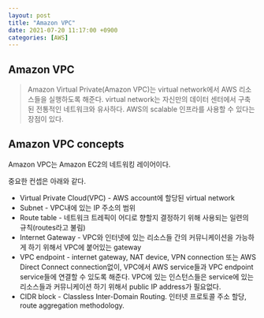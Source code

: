 ```yaml
---
layout: post
title: "Amazon VPC"
date: 2021-07-20 11:17:00 +0900
categories: [AWS]
---
```


## Amazon VPC 

> Amazon Virtual Private(Amazon VPC)는 virtual network에서 AWS 리소스들을 실행하도록 해준다. virtual network는 자신만의 데이터 센터에서 구축된 전통적인 네트워크와 유사하다. AWS의 scalable 인프라를 사용할 수 있다는 장점이 있다.

## Amazon VPC concepts

Amazon VPC는 Amazon EC2의 네트워킹 레이어이다. 

중요한 컨셉은 아래와 같다.

- Virtual Private Cloud(VPC) - AWS account에 할당된 virtual network
- Subnet - VPC내에 있는 IP 주소의 범위
- Route table - 네트워크 트레픽이 어디로 향할지 결정하기 위해 사용되는 일련의 규칙(routes라고 불림)
- Internet Gateway - VPC와 인터넷에 있는 리소스들 간의 커뮤니케이션을 가능하게 하기 위해서 VPC에 붙어있는 gateway
- VPC endpoint - internet gateway, NAT device, VPN connection 또는 AWS Direct Connect connection없이, VPC에서 AWS service들과 VPC endpoint service들에 연결할 수 있도록 해준다. VPC에 있는 인스턴스들은 service에 있는 리소스들과 커뮤니케이션 하기 위해서 public IP address가 필요없다.
- CIDR block - Classless Inter-Domain Routing. 인터넷 프로토콜 주소 할당, route aggregation methodology.